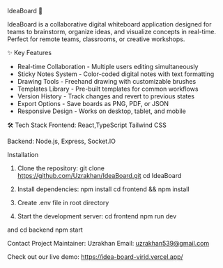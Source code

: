 IdeaBoard 🚀

IdeaBoard is a collaborative digital whiteboard application designed for teams to brainstorm, organize ideas, and visualize concepts in real-time. Perfect for remote teams, classrooms, or creative workshops.

✨ Key Features
- Real-time Collaboration - Multiple users editing simultaneously
- Sticky Notes System - Color-coded digital notes with text formatting
- Drawing Tools - Freehand drawing with customizable brushes
- Templates Library - Pre-built templates for common workflows
- Version History - Track changes and revert to previous states
- Export Options - Save boards as PNG, PDF, or JSON
- Responsive Design - Works on desktop, tablet, and mobile


🛠️ Tech Stack
Frontend: React,TypeScript
Tailwind CSS

Backend: Node.js, Express, Socket.IO

Installation
1. Clone the repository:
git clone https://github.com/Uzrakhan/IdeaBoard.git
cd IdeaBoard

2. Install dependencies:
npm install
cd frontend && npm install

3. Create .env file in root directory

4. Start the development server:
cd frontend
npm run dev

and 
cd backend 
npm start

Contact
Project Maintainer: Uzrakhan
Email: uzrakhan539@gmail.com

Check out our live demo: https://idea-board-virid.vercel.app/
